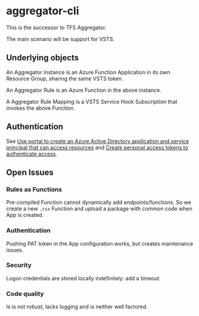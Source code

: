 # aggregator-cli

This is the successor to TFS Aggregator.

The main scenario will be support for VSTS.

## Underlying objects

An Aggregator Instance is an Azure Function Application in its own Resource Group,
sharing the same VSTS token.

An Aggregator Rule is an Azure Function in the above instance.

A Aggregator Rule Mapping is a VSTS Service Hook Subscription that invokes the above Function.

## Authentication

See [Use portal to create an Azure Active Directory application and service principal that can access resources](https://docs.microsoft.com/en-us/azure/azure-resource-manager/resource-group-create-service-principal-portal) and [Create personal access tokens to authenticate access](https://docs.microsoft.com/en-us/vsts/git/_shared/personal-access-tokens?view=vsts).


## Open Issues

### Rules as Functions
Pre-compiled Function cannot dynamically add endpoints/functions.
So we create a new `.csx` Function and upload a package with common code when App is created.

### Authentication
Pushing PAT token in the App configuration works, but creates maintenance issues.

### Security
Logon credentials are stored locally indefinitely: add a timeout.

### Code quality
Is is not robust, lacks logging and is neither well factored.
